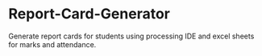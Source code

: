 # Report-Card-Generator
Generate report cards for students using processing IDE and excel sheets for marks and attendance.
